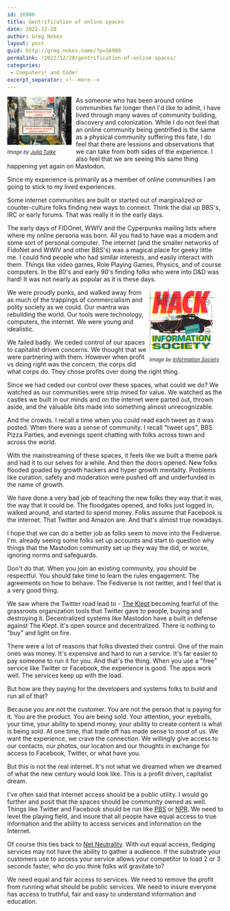 ```yaml
---
id: 16900
title: Gentrification of online spaces
date: 2022-12-20
author: Greg Nokes
layout: post
guid: http://greg.nokes.name/?p=16900
permalink: /2022/12/20/gentrification-of-online-spaces/
categories:
 - Computers! and Code!
excerpt_separator: <!--more-->
---
```


<div style="float: left; padding: 0 10px 10px 0;"><img src="/binaries/2022/12/Gentrification.jpg" width="150" alt="Twitter 15 year badge"><br />
<sub><i>Image by <a href="https://www.flickr.com/photos/aestheticsofcrisis/24903353707">Julia Tulke</a></i></sub></div>

As someone who has been around online communities far longer then I'd like to admit, I have lived through many waves of community building, discovery and colonization. While I do not feel that an online community being gentrified is the same as a physical community suffering this fate, I do feel that there are lessions and observations that we can take from both sides of the experience. I also feel that we are seeing this same thing happening yet again on Mastodon.

<!--more-->

Since my experience is primarily as a member of online communities I am going to stick to my lived experiences. 

Some internet communities are built or started out of marginalized or counter-culture folks finding new ways to connect. Think the dial up BBS's, IRC or early forums. That was really it in the early days.

The early days of FIDOnet, WWIV and the Cyperpunks mailing lists where where my online persona was born. All you had to have was a modem and some sort of personal computer. The internet (and the smaller networks of FidoNet and WWIV and other BBS's) was a magical place for geeky little me. I could find people who had similar interests, and easily interact with them. Things like video games, Role Playing Games, Physics, and of course computers. In the 80's and early 90's finding folks who were into D&D was hard! It was not nearly as popular as it is these days.

<div style="float: right; padding: 0 10px 10px 0;"><img src="/binaries/2022/12/HkInsertFront.jpg" width="150" alt="Twitter 15 year badge"><br />
<sub><i>Image by <a href="https://www.insoc.org/DiscHk.html">Information Society</a></i></sub></div>

We were proudly punks, and walked away from as much of the trappings of commercialism and polity society as we could. Our mantra was rebuilding the world. Our tools were 
technology, computers, the internet. We were young and idealistic.

We failed badly. We ceded control of our spaces to capitalist driven concerns. We thought that we were partnering with them. However when profit vs doing right was the concern, the corps did what corps do. They chose profits over doing the right thing. 

Since we had ceded our control over these spaces, what could we do? We watched as our communities were strip mined for value. We watched as the castles we built in our minds and on the internet were parted out, thrown aside, and the valuable bits made into something almost unrecognizable.

And the crowds. I recall a time when you could read each tweet as it was posted. When there was a sense of community. I recall "tweet ups", BBS Pizza Parties, and evenings spent chatting with folks across town and across the world.

With the mainstreaming of these spaces, it feels like we built a theme park and had it to our selves for a while. And then the doors opened. New folks flooded goaded by growth hackers and hyper growth mentality. Problems like curation, safety and moderation were pushed off and underfunded in the name of growth.

We have done a very bad job of teaching the new folks they way that it was, the way that it could be. The floodgates opened, and folks just logged in, walked around, and started to spend money. Folks assume that Facebook is the internet. That Twitter and Amazon are. And that's almost true nowadays.

I hope that we can do a better job as folks seem to move into the Fediverse. I'm. already seeing some folks set up accounts and start to question why things that the Mastodon community set up they way the did, or worse, ignoring norms and safeguards.

Don't do that. When you join an existing community, you should be respectful. You should take time to learn the rules engagement. The agreements on how to behave. The Fediverse is not twitter, and I feel that is a very good thing. 

We saw where the Twitter road lead to - [The Klept](https://doctorow.medium.com/jackpot-watch-e67f2d84194f) becoming fearful of the grassroots organization tools that Twitter gave to people, buying and destroying it. Decentralized systems like Mastodon have a built in defense against The Klept. It's open source and decentralized. There is nothing to "buy" and light on fire.

There were a lot of reasons that folks divested their control. One of the main ones was money. It's expensive and hard to run a service. It's far easier to pay someone to run it for you. And that's the thing. When you use a "free" service like Twitter or Facebook, the experience is good. The apps work well. The services keep up with the load. 

But how are they paying for the developers and systems folks to build and run all of that?

Because you are not the customer. You are not the person that is paying for it. You are the product. You are being sold. Your attention, your eyeballs, your time, your ability to spend money, your ability to create content is what is being sold. At one time, that trade off has made sense to most of us. We want the experience, we crave the connection. We willingly give access to our contacts, our photos, our location and our thoughts in exchange for access to Facebook, Twitter, or what have you.

But this is not the real internet. It's not what we dreamed when we dreamed of what the new century would look like. This is a profit driven, capitalist dream.

I've often said that internet access should be a public utility. I would go further and posit that the spaces should be community owned as well. Things like Twitter and Facebook should be run like [PBS](https://www.pbs.org/foundation/) or [NPR](https://www.npr.org/about/). We need to level the playing field, and insure that all people have equal access to true information and the ability to access services and information on the Internet.

Of course this ties back to [Net Neutrality](https://en.wikipedia.org/wiki/Net_neutrality). With out equal access, fledging services may not have the ability to gather a audience. If the substrate your customers use to access your service allows your competitor to load 2 or 3 seconds faster, who do you think folks will gravitate to?

We need equal and fair access to services. We need to remove the profit from running what should be public services. We need to insure everyone has access to truthful, fair and easy to understand information and education.